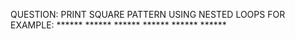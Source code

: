 QUESTION: PRINT SQUARE PATTERN USING NESTED LOOPS
FOR EXAMPLE:  ******
              ******
              ******
              ******
              ******
              ******